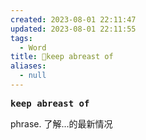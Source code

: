 ```yaml
---
created: 2023-08-01 22:11:47
updated: 2023-08-01 22:11:55
tags:
  - Word
title: 📖keep abreast of
aliases:
  - null
---
```


<pre><strong>keep abreast of</strong></pre>
phrase. 了解...的最新情况

